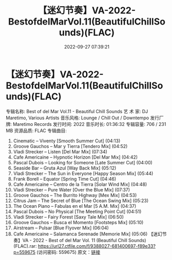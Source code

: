 ﻿---
title: 【迷幻节奏】VA-2022-BestofdelMarVol.11(BeautifulChillSounds)(FLAC)
date: 2022-09-27 07:39:21
categories: 古典音乐、新世纪、纯音雅乐
tags: 纯音雅乐
---
# 【迷幻节奏】VA-2022-BestofdelMarVol.11(BeautifulChillSounds)(FLAC)

专辑名称: Best of del Mar Vol.11 - Beautiful Chill Sounds
艺 术 家: DJ Maretimo, Various Artists
音乐风格: Lounge / Chill Out / Downtempo
发行厂牌: Maretimo Records
发行时间: 2022
音乐时长: 01:36:32
专辑容量: 706 / 231 MB
资源品质: FLAC
专辑曲目:
01. Cinematic – Viventy [Smooth Summer Cut] (04:13)
02. Groove Gauchos – Mar y Tierra [Tendero Mix] (04:52)
03. Vladi Strecker – Listen [Del Mar Mix] (07:34)
04. Cafe Americaine – Hypnotic Horizon [Del Mar Mix]
(04:42)
05. Pascal Dubois – Looking for Someone [Late Summer Cut]
(04:00)
06. Seaside Bar – Gruta Azul [Way Back Mix] (05:12)
07. Vladi Strecker – The Sun in Everyone [Happy Season Mix]
(05:44)
08. Frank Borell – Equator [Spring Time Cut] (04:46)
09. Cafe Americaine – Centro de la Tierra [Solar Wind Mix]
(04:48)
10. Vladi Strecker – Pure Water [Over the Blue Mix]
(07:37)
11. Groove Gauchos – The Burrito Highway [Mex Mix]
(04:53)
12. Citrus Jam – The Secret of Blue [The Ocean Swing Mix]
(05:23)
13. The Ocean Piano – Fabulas en el Mar [5 A.M. Mix]
(04:37)
14. Pascal Dubois – No Physical [The Meeting Point Cut]
(04:51)
15. Vladi Strecker – Fairy Forest [Saxy Tale Mix]
(06:50)
16. Groove Gauchos – Busca el Momento [Footsteps Mix]
(05:10)
17. Airstream – Pulsar [Blue Flyover Mix] (06:04)
18. Cafe Americaine – Salamanca Serenade [Memorie Mix]
(05:06)
【迷幻节奏】VA - 2022 - Best of del Mar Vol. 11
(Beautiful Chill Sounds) (FLAC).rar: https://url27.ctfile.com/f/9388027-681400697-f89e33?p=559675
(访问密码: 559675)
原文：[链接](https://blog.sina.com.cn/s/blog_1647c7e7601030zm5.html)